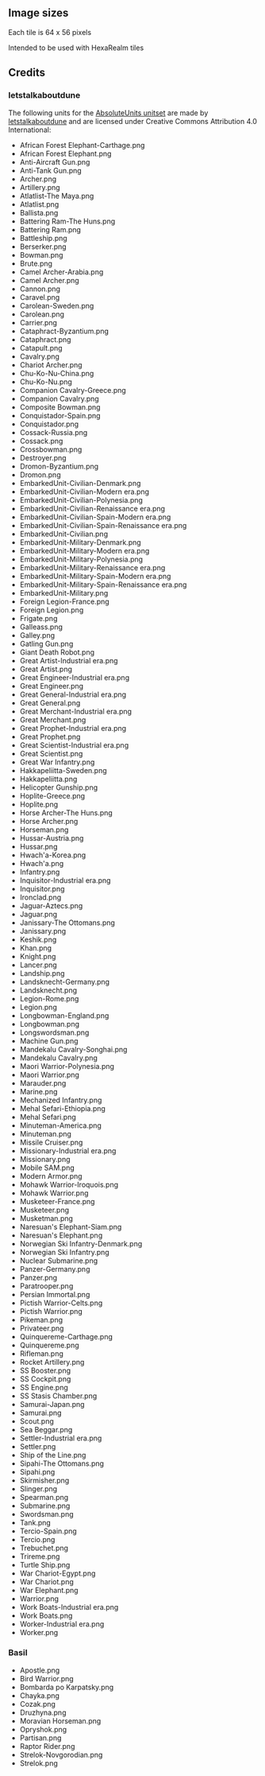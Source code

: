 ## Image sizes

Each tile is 64 x 56 pixels

Intended to be used with HexaRealm tiles

## Credits

### letstalkaboutdune

The following units for the [AbsoluteUnits unitset](https://github.com/letstalkaboutdune/AbsoluteUnits) are made by [letstalkaboutdune](https://github.com/letstalkaboutdune) and are licensed under Creative Commons Attribution 4.0 International:

- African Forest Elephant-Carthage.png
- African Forest Elephant.png
- Anti-Aircraft Gun.png
- Anti-Tank Gun.png
- Archer.png
- Artillery.png
- Atlatlist-The Maya.png
- Atlatlist.png
- Ballista.png
- Battering Ram-The Huns.png
- Battering Ram.png
- Battleship.png
- Berserker.png
- Bowman.png
- Brute.png
- Camel Archer-Arabia.png
- Camel Archer.png
- Cannon.png
- Caravel.png
- Carolean-Sweden.png
- Carolean.png
- Carrier.png
- Cataphract-Byzantium.png
- Cataphract.png
- Catapult.png
- Cavalry.png
- Chariot Archer.png
- Chu-Ko-Nu-China.png
- Chu-Ko-Nu.png
- Companion Cavalry-Greece.png
- Companion Cavalry.png
- Composite Bowman.png
- Conquistador-Spain.png
- Conquistador.png
- Cossack-Russia.png
- Cossack.png
- Crossbowman.png
- Destroyer.png
- Dromon-Byzantium.png
- Dromon.png
- EmbarkedUnit-Civilian-Denmark.png
- EmbarkedUnit-Civilian-Modern era.png
- EmbarkedUnit-Civilian-Polynesia.png
- EmbarkedUnit-Civilian-Renaissance era.png
- EmbarkedUnit-Civilian-Spain-Modern era.png
- EmbarkedUnit-Civilian-Spain-Renaissance era.png
- EmbarkedUnit-Civilian.png
- EmbarkedUnit-Military-Denmark.png
- EmbarkedUnit-Military-Modern era.png
- EmbarkedUnit-Military-Polynesia.png
- EmbarkedUnit-Military-Renaissance era.png
- EmbarkedUnit-Military-Spain-Modern era.png
- EmbarkedUnit-Military-Spain-Renaissance era.png
- EmbarkedUnit-Military.png
- Foreign Legion-France.png
- Foreign Legion.png
- Frigate.png
- Galleass.png
- Galley.png
- Gatling Gun.png
- Giant Death Robot.png
- Great Artist-Industrial era.png
- Great Artist.png
- Great Engineer-Industrial era.png
- Great Engineer.png
- Great General-Industrial era.png
- Great General.png
- Great Merchant-Industrial era.png
- Great Merchant.png
- Great Prophet-Industrial era.png
- Great Prophet.png
- Great Scientist-Industrial era.png
- Great Scientist.png
- Great War Infantry.png
- Hakkapeliitta-Sweden.png
- Hakkapeliitta.png
- Helicopter Gunship.png
- Hoplite-Greece.png
- Hoplite.png
- Horse Archer-The Huns.png
- Horse Archer.png
- Horseman.png
- Hussar-Austria.png
- Hussar.png
- Hwach'a-Korea.png
- Hwach'a.png
- Infantry.png
- Inquisitor-Industrial era.png
- Inquisitor.png
- Ironclad.png
- Jaguar-Aztecs.png
- Jaguar.png
- Janissary-The Ottomans.png
- Janissary.png
- Keshik.png
- Khan.png
- Knight.png
- Lancer.png
- Landship.png
- Landsknecht-Germany.png
- Landsknecht.png
- Legion-Rome.png
- Legion.png
- Longbowman-England.png
- Longbowman.png
- Longswordsman.png
- Machine Gun.png
- Mandekalu Cavalry-Songhai.png
- Mandekalu Cavalry.png
- Maori Warrior-Polynesia.png
- Maori Warrior.png
- Marauder.png
- Marine.png
- Mechanized Infantry.png
- Mehal Sefari-Ethiopia.png
- Mehal Sefari.png
- Minuteman-America.png
- Minuteman.png
- Missile Cruiser.png
- Missionary-Industrial era.png
- Missionary.png
- Mobile SAM.png
- Modern Armor.png
- Mohawk Warrior-Iroquois.png
- Mohawk Warrior.png
- Musketeer-France.png
- Musketeer.png
- Musketman.png
- Naresuan's Elephant-Siam.png
- Naresuan's Elephant.png
- Norwegian Ski Infantry-Denmark.png
- Norwegian Ski Infantry.png
- Nuclear Submarine.png
- Panzer-Germany.png
- Panzer.png
- Paratrooper.png
- Persian Immortal.png
- Pictish Warrior-Celts.png
- Pictish Warrior.png
- Pikeman.png
- Privateer.png
- Quinquereme-Carthage.png
- Quinquereme.png
- Rifleman.png
- Rocket Artillery.png
- SS Booster.png
- SS Cockpit.png
- SS Engine.png
- SS Stasis Chamber.png
- Samurai-Japan.png
- Samurai.png
- Scout.png
- Sea Beggar.png
- Settler-Industrial era.png
- Settler.png
- Ship of the Line.png
- Sipahi-The Ottomans.png
- Sipahi.png
- Skirmisher.png
- Slinger.png
- Spearman.png
- Submarine.png
- Swordsman.png
- Tank.png
- Tercio-Spain.png
- Tercio.png
- Trebuchet.png
- Trireme.png
- Turtle Ship.png
- War Chariot-Egypt.png
- War Chariot.png
- War Elephant.png
- Warrior.png
- Work Boats-Industrial era.png
- Work Boats.png
- Worker-Industrial era.png
- Worker.png


### Basil 

- Apostle.png
- Bird Warrior.png
- Bombarda po Karpatsky.png
- Chayka.png
- Cozak.png
- Druzhyna.png
- Moravian Horseman.png
- Opryshok.png
- Partisan.png
- Raptor Rider.png
- Strelok-Novgorodian.png
- Strelok.png
